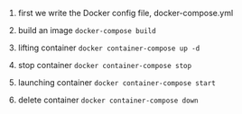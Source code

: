 1) first we write the Docker config file, docker-compose.yml

2) build an image 
`docker-compose build`

3) lifting container
`docker container-compose up -d`

4) stop container
`docker container-compose stop`

5) launching container
`docker container-compose start`

6) delete container
`docker container-compose down`
